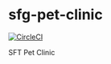 # sfg-pet-clinic

[![CircleCI](https://circleci.com/gh/WiiruxCruz/sfg-pet-clinic/tree/main.svg?style=svg)](https://circleci.com/gh/WiiruxCruz/sfg-pet-clinic/tree/main)

SFT Pet Clinic
